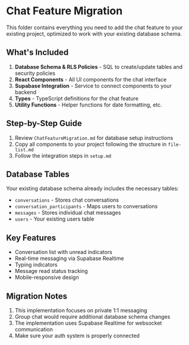 
# Chat Feature Migration

This folder contains everything you need to add the chat feature to your existing project, optimized to work with your existing database schema.

## What's Included

1. **Database Schema & RLS Policies** - SQL to create/update tables and security policies
2. **React Components** - All UI components for the chat interface
3. **Supabase Integration** - Service to connect components to your backend
4. **Types** - TypeScript definitions for the chat feature
5. **Utility Functions** - Helper functions for date formatting, etc.

## Step-by-Step Guide

1. Review `ChatFeatureMigration.md` for database setup instructions
2. Copy all components to your project following the structure in `file-list.md`
3. Follow the integration steps in `setup.md`

## Database Tables

Your existing database schema already includes the necessary tables:
- `conversations` - Stores chat conversations
- `conversation_participants` - Maps users to conversations
- `messages` - Stores individual chat messages
- `users` - Your existing users table

## Key Features

- Conversation list with unread indicators
- Real-time messaging via Supabase Realtime
- Typing indicators
- Message read status tracking
- Mobile-responsive design

## Migration Notes

1. This implementation focuses on private 1:1 messaging
2. Group chat would require additional database schema changes
3. The implementation uses Supabase Realtime for websocket communication
4. Make sure your auth system is properly connected
